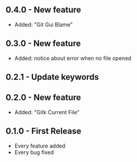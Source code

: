## 0.4.0 - New feature

*   Added: "Git Gui Blame"

## 0.3.0 - New feature

*   Added: notice about error when no file opened

## 0.2.1 - Update keywords

## 0.2.0 - New feature

*   Added: "Gitk Current File"

## 0.1.0 - First Release

*   Every feature added
*   Every bug fixed
